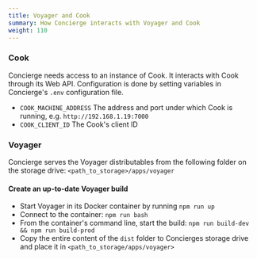 ```yaml
---
title: Voyager and Cook
summary: How Concierge interacts with Voyager and Cook
weight: 110
---
```


### Cook

Concierge needs access to an instance of Cook. It interacts with Cook through its Web API. Configuration is done
by setting variables in Concierge's `.env` configuration file.

- `COOK_MACHINE_ADDRESS` The address and port under which Cook is running, e.g. `http://192.168.1.19:7000`
- `COOK_CLIENT_ID` The Cook's client ID

### Voyager

Concierge serves the Voyager distributables from the following folder on the storage drive:
`<path_to_storage>/apps/voyager`

#### Create an up-to-date Voyager build
- Start Voyager in its Docker container by running `npm run up`
- Connect to the container: `npm run bash`
- From the container's command line, start the build: `npm run build-dev && npm run build-prod`
- Copy the entire content of the `dist` folder to Concierges storage drive and place it in `<path_to_storage/apps/voyager>`